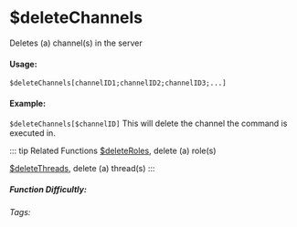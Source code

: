# $deleteChannels
Deletes (a) channel(s) in the server

#### Usage: 
`$deleteChannels[channelID1;channelID2;channelID3;...]`


#### Example:
`$deleteChannels[$channelID]`
This will delete the channel the command is executed in.


::: tip Related Functions
[$deleteRoles](../Role/deleteRoles.md), delete (a) role(s)

[$deleteThreads](../Thread/deleteThreads.md), delete (a) thread(s)
:::

##### Function Difficultly: <Badge type="tip" text="Easy" vertical="middle" /> 
###### Tags: <Badge type="tip" text="channel" vertical="middle" /> <Badge type="tip" text="delete" vertical="middle" /> <Badge type="tip" text="delete Channel" vertical="middle" /> <Badge type="tip" text="remove Channel" vertical="middle" /> 